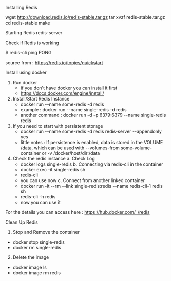 Installing Redis

wget http://download.redis.io/redis-stable.tar.gz
tar xvzf redis-stable.tar.gz
cd redis-stable
make


Starting Redis
redis-server


Check if Redis is working

$ redis-cli ping
PONG




source from : https://redis.io/topics/quickstart




Install using docker

1. Run docker
   - if you don't have docker you can install it first
   - https://docs.docker.com/engine/install/
2. Install/Start Redis Instance
   - docker run --name some-redis -d redis
   - example : docker run --name single-redis -d redis
   - another command : docker run -d -p 6379:6379 --name single-redis redis
3. If you need to start with persistent storage
   - docker run --name some-redis -d redis redis-server --appendonly yes
   - little notes : If persistence is enabled, data is stored in the VOLUME /data, which can be used with --volumes-from some-volume-container or -v /docker/host/dir:/data
4. Check the redis instance
   a. Check Log
     - docker logs single-redis
   b. Connecting via redis-cli in the container
     - docker exec -it single-redis sh
     - redis-cli
     - you can use now
   c. Connect from another linked container
     - docker run -it --rm --link single-redis:redis --name redis-cli-1 redis sh
     - redis-cli -h redis
     - now you can use it
     
For the details you can access here : https://hub.docker.com/_/redis



Clean Up Redis

1. Stop and Remove the container
  - docker stop single-redis
  - docker rm single-redis
2. Delete the image
  - docker image ls
  - docker image rm redis 



